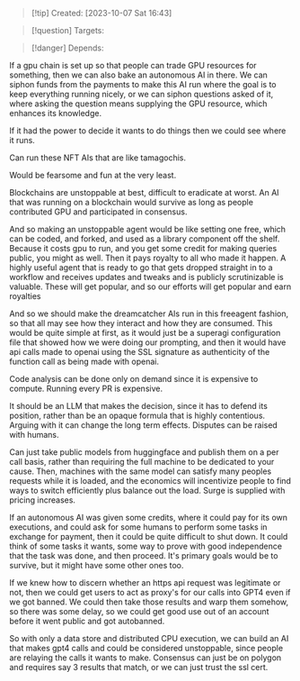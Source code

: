 
>[!tip] Created: [2023-10-07 Sat 16:43]

>[!question] Targets: 

>[!danger] Depends: 

If a gpu chain is set up so that people can trade GPU resources for something, then we can also bake an autonomous AI in there.  We can siphon funds from the payments to make this AI run where the goal is to keep everything running nicely, or we can siphon questions asked of it, where asking the question means supplying the GPU resource, which enhances its knowledge.

If it had the power to decide it wants to do things then we could see where it runs.

Can run these NFT AIs that are like tamagochis.

Would be fearsome and fun at the very least.

Blockchains are unstoppable at best, difficult to eradicate at worst.  An  AI that was running on a blockchain would survive as long as people contributed GPU and participated in consensus.

And so making an unstoppable agent would be like setting one free, which can be coded, and forked, and used as a library component off the shelf.  Because it costs gpu to run, and you get some credit for making queries public, you might as well.  Then it pays royalty to all who made it happen.  A highly useful agent that is ready to go that gets dropped straight in to a workflow and receives updates and tweaks and is publicly scrutinizable is valuable.  These will get popular, and so our efforts will get popular and earn royalties

And so we should make the dreamcatcher AIs run in this freeagent fashion, so that all may see how they interact and how they are consumed.  This would be quite simple at first, as it would just be a superagi configuration file that showed how we were doing our prompting, and then it would have api calls made to openai using the SSL signature as authenticity of the function call as being made with openai.

Code analysis can be done only on demand since it is expensive to compute.  Running every PR is expensive.

It should be an LLM that makes the decision, since it has to defend its position, rather than be an opaque formula that is highly contentious.  Arguing with it can change the long term effects.
Disputes can be raised with humans.

Can just take public models from huggingface and publish them on a per call basis, rather than requiring the full machine to be dedicated to your cause.  Then, machines with the same model can satisfy many peoples requests while it is loaded, and the economics will incentivize people to find ways to switch efficiently plus balance out the load.  Surge is supplied with pricing increases.

If an autonomous AI was given some credits, where it could pay for its own executions, and could ask for some humans to perform some tasks in exchange for payment, then it could be quite difficult to shut down.  It could think of some tasks it wants, some way to prove with good independence that the task was done, and then proceed.  It's primary goals would be to survive, but it might have some other ones too.

If we knew how to discern whether an https api request was legitimate or not, then we could get users to act as proxy's for our calls into GPT4 even if we got banned.  We could then take those results and warp them somehow, so there was some delay, so we could get good use out of an account before it went public and got autobanned.

So with only a data store and distributed CPU execution, we can build an AI that makes gpt4 calls and could be considered unstoppable, since people are relaying the calls it wants to make.  Consensus can just be on polygon and requires say 3 results that match, or we can just trust the ssl cert.